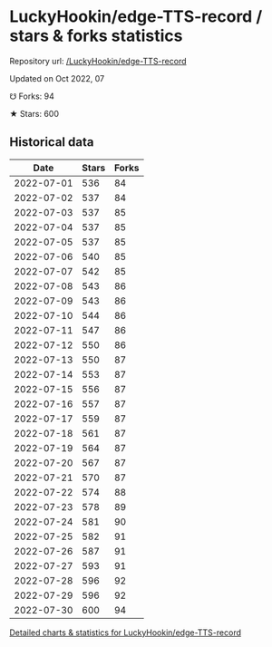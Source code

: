 # LuckyHookin/edge-TTS-record / stars & forks statistics

Repository url: [/LuckyHookin/edge-TTS-record](https://github.com/LuckyHookin/edge-TTS-record)

Updated on Oct 2022, 07

☋ Forks: 94

★ Stars: 600

## Historical data
| Date | Stars | Forks |
|------|-------|-------|
| 2022-07-01 | 536 | 84 | 
| 2022-07-02 | 537 | 84 | 
| 2022-07-03 | 537 | 85 | 
| 2022-07-04 | 537 | 85 | 
| 2022-07-05 | 537 | 85 | 
| 2022-07-06 | 540 | 85 | 
| 2022-07-07 | 542 | 85 | 
| 2022-07-08 | 543 | 86 | 
| 2022-07-09 | 543 | 86 | 
| 2022-07-10 | 544 | 86 | 
| 2022-07-11 | 547 | 86 | 
| 2022-07-12 | 550 | 86 | 
| 2022-07-13 | 550 | 87 | 
| 2022-07-14 | 553 | 87 | 
| 2022-07-15 | 556 | 87 | 
| 2022-07-16 | 557 | 87 | 
| 2022-07-17 | 559 | 87 | 
| 2022-07-18 | 561 | 87 | 
| 2022-07-19 | 564 | 87 | 
| 2022-07-20 | 567 | 87 | 
| 2022-07-21 | 570 | 87 | 
| 2022-07-22 | 574 | 88 | 
| 2022-07-23 | 578 | 89 | 
| 2022-07-24 | 581 | 90 | 
| 2022-07-25 | 582 | 91 | 
| 2022-07-26 | 587 | 91 | 
| 2022-07-27 | 593 | 91 | 
| 2022-07-28 | 596 | 92 | 
| 2022-07-29 | 596 | 92 | 
| 2022-07-30 | 600 | 94 | 


[Detailed charts & statistics for LuckyHookin/edge-TTS-record](https://reviewgithub.com/rep/LuckyHookin/edge-TTS-record)
